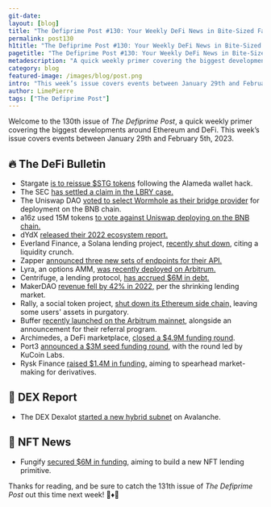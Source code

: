 ```yaml
---
git-date:
layout: [blog]
title: "The Defiprime Post #130: Your Weekly DeFi News in Bite-Sized Fashion"
permalink: post130
h1title: "The Defiprime Post #130: Your Weekly DeFi News in Bite-Sized Fashion"
pagetitle: "The Defiprime Post #130: Your Weekly DeFi News in Bite-Sized Fashion"
metadescription: "A quick weekly primer covering the biggest developments around Ethereum and DeFi. This week’s issue covers events between January 29th and February 5th, 2023"
category: blog
featured-image: /images/blog/post.png
intro: "This week’s issue covers events between January 29th and February 5th, 2023"
author: LimePierre
tags: ["The Defiprime Post"]
---
```


Welcome to the 130th issue of _The Defiprime Post_, a quick weekly primer covering the biggest developments around Ethereum and DeFi. This week’s issue covers events between January 29th and February 5th, 2023.


## 🔥 The DeFi Bulletin

* Stargate [is to reissue $STG tokens](https://www.coindesk.com/business/2023/02/01/stargate-to-reissue-stg-tokens-following-alameda-wallets-hack/) following the Alameda wallet hack.
* The SEC [has settled a claim in the LBRY case.](https://cointelegraph.com/news/sec-settles-on-security-claim-in-lbry-case-community-calls-it-a-big-win-for-crypto?s=35)
* The Uniswap DAO [voted to select Wormhole as their bridge provider](https://www.theblock.co/post/207013/uniswap-on-bnb-chain-wormhole-wins-bridge-selection-vote) for deployment on the BNB chain.
* a16z used 15M tokens [to vote against Uniswap deploying on the BNB chain.](https://www.theblock.co/post/208729/a16z-votes-against-proposal-to-deploy-latest-uniswap-iteration-on-bnb-chain)
* dYdX [released their 2022 ecosystem report.](https://dydx.foundation/blog/2022-ecosystem-annual-report)
* Everland Finance, a Solana lending project, [recently shut down](https://www.theblock.co/post/207944/solana-defi-lender-everlend-shuts-down-its-app-citing-liquidity-crunch), citing a liquidity crunch.
* Zapper [announced three new sets of endpoints for their API.](https://blog.zapper.xyz/zapper-api-update-new-improved-endpoints-for-nfts-balances-d77372c6d264)
* Lyra, an options AMM, [was recently deployed on Arbitrum.](https://www.coindesk.com/tech/2023/02/03/options-automated-market-maker-lyra-deploys-to-arbitrum-network/)
* Centrifuge, a lending protocol, [has accrued $6M in debt.](https://www.coindesk.com/markets/2023/02/03/decentralized-lending-protocol-centrifuge-accrues-6m-unpaid-debt/)
* MakerDAO [revenue fell by 42% in 2022,](https://www.theblock.co/post/208498/makerdao-revenue-fell-42-in-2022-amid-shrinking-crypto-lending-market) per the shrinking lending market.
* Rally, a social token project, [shut down its Ethereum side chain,](https://www.coindesk.com/business/2023/01/31/social-token-project-rally-shuts-ethereum-sidechain-stranding-users-crypto-assets/) leaving some users' assets in purgatory.
* Buffer [recently launched on the Arbitrum mainnet](https://buffer-finance.medium.com/buffer-v2-mainnet-launch-referral-program-d9dd951535a0), alongside an announcement for their referral program.
* Archimedes, a DeFi marketplace, [closed a $4.9M funding round](https://www.coindesk.com/business/2023/02/01/defi-marketplace-archimedes-raises-49m-in-seed-round-led-by-hack-vc/).
* Port3 [announced a $3M seed funding round](https://www.theblock.co/post/208066/kucoin-labs-backs-web3-social-data-portal-port3s-3-million-round), with the round led by KuCoin Labs.
* Rysk Finance [raised $1.4M in funding,](https://finance.yahoo.com/news/rysk-finance-raises-1-4m-100000798.html) aiming to spearhead market-making for derivatives.


## 💱 DEX Report

* The DEX Dexalot [started a new hybrid subnet](https://www.coindesk.com/markets/2023/02/01/decentralized-exchange-dexalot-starts-a-hybrid-defi-subnet/) on Avalanche.


## 💎 NFT News

* Fungify [secured $6M in funding](https://cointelegraph.com/press-releases/fungify-raises-6m-to-build-new-nft-lending-primitive), aiming to build a new NFT lending primitive.

Thanks for reading, and be sure to catch the 131th issue of _The Defiprime Post_ out this time next week! 👋♦️👋